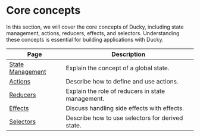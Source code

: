 # Core concepts

In this section, we will cover the core concepts of Ducky, including state management, actions, reducers, effects, and selectors. Understanding these concepts is essential for building applications with Ducky.

| Page                                    | Description                                       |
|-----------------------------------------|---------------------------------------------------|
| [State Management](state-management.md) | Explain the concept of a global state.            |
| [Actions](actions.md)                   | Describe how to define and use actions.           |
| [Reducers](reducers.md)                 | Explain the role of reducers in state management. |
| [Effects](effects.md)                   | Discuss handling side effects with effects.       |
| [Selectors](selectors.md)               | Describe how to use selectors for derived state.  |
